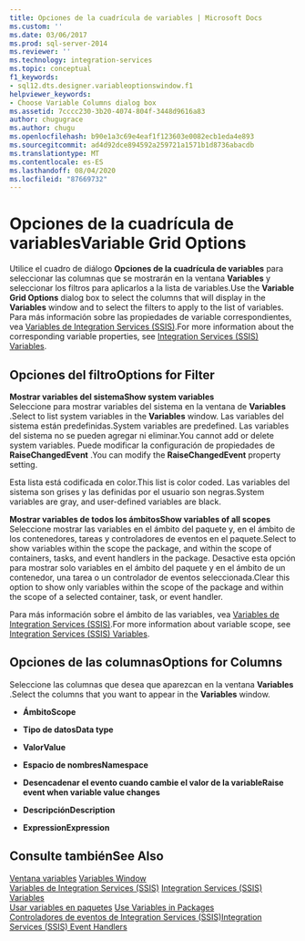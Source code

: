 ```yaml
---
title: Opciones de la cuadrícula de variables | Microsoft Docs
ms.custom: ''
ms.date: 03/06/2017
ms.prod: sql-server-2014
ms.reviewer: ''
ms.technology: integration-services
ms.topic: conceptual
f1_keywords:
- sql12.dts.designer.variableoptionswindow.f1
helpviewer_keywords:
- Choose Variable Columns dialog box
ms.assetid: 7cccc230-3b20-4074-804f-3448d9616a83
author: chugugrace
ms.author: chugu
ms.openlocfilehash: b90e1a3c69e4eaf1f123603e0082ecb1eda4e893
ms.sourcegitcommit: ad4d92dce894592a259721a1571b1d8736abacdb
ms.translationtype: MT
ms.contentlocale: es-ES
ms.lasthandoff: 08/04/2020
ms.locfileid: "87669732"
---
```

# <a name="variable-grid-options"></a><span data-ttu-id="235b0-102">Opciones de la cuadrícula de variables</span><span class="sxs-lookup"><span data-stu-id="235b0-102">Variable Grid Options</span></span>
  <span data-ttu-id="235b0-103">Utilice el cuadro de diálogo **Opciones de la cuadrícula de variables** para seleccionar las columnas que se mostrarán en la ventana **Variables** y seleccionar los filtros para aplicarlos a la lista de variables.</span><span class="sxs-lookup"><span data-stu-id="235b0-103">Use the **Variable Grid Options** dialog box to select the columns that will display in the **Variables** window and to select the filters to apply to the list of variables.</span></span> <span data-ttu-id="235b0-104">Para más información sobre las propiedades de variable correspondientes, vea [Variables de Integration Services &#40;SSIS&#41;](integration-services-ssis-variables.md).</span><span class="sxs-lookup"><span data-stu-id="235b0-104">For more information about the corresponding variable properties, see [Integration Services &#40;SSIS&#41; Variables](integration-services-ssis-variables.md).</span></span>  
  
## <a name="options-for-filter"></a><span data-ttu-id="235b0-105">Opciones del filtro</span><span class="sxs-lookup"><span data-stu-id="235b0-105">Options for Filter</span></span>  
 <span data-ttu-id="235b0-106">**Mostrar variables del sistema**</span><span class="sxs-lookup"><span data-stu-id="235b0-106">**Show system variables**</span></span>  
 <span data-ttu-id="235b0-107">Seleccione para mostrar variables del sistema en la ventana de **Variables** .</span><span class="sxs-lookup"><span data-stu-id="235b0-107">Select to list system variables in the **Variables** window.</span></span> <span data-ttu-id="235b0-108">Las variables del sistema están predefinidas.</span><span class="sxs-lookup"><span data-stu-id="235b0-108">System variables are predefined.</span></span> <span data-ttu-id="235b0-109">Las variables del sistema no se pueden agregar ni eliminar.</span><span class="sxs-lookup"><span data-stu-id="235b0-109">You cannot add or delete system variables.</span></span> <span data-ttu-id="235b0-110">Puede modificar la configuración de propiedades de **RaiseChangedEvent** .</span><span class="sxs-lookup"><span data-stu-id="235b0-110">You can modify the **RaiseChangedEvent** property setting.</span></span>  
  
 <span data-ttu-id="235b0-111">Esta lista está codificada en color.</span><span class="sxs-lookup"><span data-stu-id="235b0-111">This list is color coded.</span></span> <span data-ttu-id="235b0-112">Las variables del sistema son grises y las definidas por el usuario son negras.</span><span class="sxs-lookup"><span data-stu-id="235b0-112">System variables are gray, and user-defined variables are black.</span></span>  
  
 <span data-ttu-id="235b0-113">**Mostrar variables de todos los ámbitos**</span><span class="sxs-lookup"><span data-stu-id="235b0-113">**Show variables of all scopes**</span></span>  
 <span data-ttu-id="235b0-114">Seleccione mostrar las variables en el ámbito del paquete y, en el ámbito de los contenedores, tareas y controladores de eventos en el paquete.</span><span class="sxs-lookup"><span data-stu-id="235b0-114">Select to show variables within the scope the package, and within the scope of containers, tasks, and event handlers in the package.</span></span> <span data-ttu-id="235b0-115">Desactive esta opción para mostrar solo variables en el ámbito del paquete y en el ámbito de un contenedor, una tarea o un controlador de eventos seleccionada.</span><span class="sxs-lookup"><span data-stu-id="235b0-115">Clear this option to show only variables within the scope of the package and within the scope of a selected container, task, or event handler.</span></span>  
  
 <span data-ttu-id="235b0-116">Para más información sobre el ámbito de las variables, vea [Variables de Integration Services &#40;SSIS&#41;](integration-services-ssis-variables.md).</span><span class="sxs-lookup"><span data-stu-id="235b0-116">For more information about variable scope, see [Integration Services &#40;SSIS&#41; Variables](integration-services-ssis-variables.md).</span></span>  
  
## <a name="options-for-columns"></a><span data-ttu-id="235b0-117">Opciones de las columnas</span><span class="sxs-lookup"><span data-stu-id="235b0-117">Options for Columns</span></span>  
 <span data-ttu-id="235b0-118">Seleccione las columnas que desea que aparezcan en la ventana **Variables** .</span><span class="sxs-lookup"><span data-stu-id="235b0-118">Select the columns that you want to appear in the **Variables** window.</span></span>  
  
-   <span data-ttu-id="235b0-119">**Ámbito**</span><span class="sxs-lookup"><span data-stu-id="235b0-119">**Scope**</span></span>  
  
-   <span data-ttu-id="235b0-120">**Tipo de datos**</span><span class="sxs-lookup"><span data-stu-id="235b0-120">**Data type**</span></span>  
  
-   <span data-ttu-id="235b0-121">**Valor**</span><span class="sxs-lookup"><span data-stu-id="235b0-121">**Value**</span></span>  
  
-   <span data-ttu-id="235b0-122">**Espacio de nombres**</span><span class="sxs-lookup"><span data-stu-id="235b0-122">**Namespace**</span></span>  
  
-   <span data-ttu-id="235b0-123">**Desencadenar el evento cuando cambie el valor de la variable**</span><span class="sxs-lookup"><span data-stu-id="235b0-123">**Raise event when variable value changes**</span></span>  
  
-   <span data-ttu-id="235b0-124">**Descripción**</span><span class="sxs-lookup"><span data-stu-id="235b0-124">**Description**</span></span>  
  
-   <span data-ttu-id="235b0-125">**Expression**</span><span class="sxs-lookup"><span data-stu-id="235b0-125">**Expression**</span></span>  
  
## <a name="see-also"></a><span data-ttu-id="235b0-126">Consulte también</span><span class="sxs-lookup"><span data-stu-id="235b0-126">See Also</span></span>  
 <span data-ttu-id="235b0-127">[Ventana variables](../../2014/integration-services/variables-window.md) </span><span class="sxs-lookup"><span data-stu-id="235b0-127">[Variables Window](../../2014/integration-services/variables-window.md) </span></span>  
 <span data-ttu-id="235b0-128">[Variables de Integration Services &#40;SSIS&#41;](integration-services-ssis-variables.md) </span><span class="sxs-lookup"><span data-stu-id="235b0-128">[Integration Services &#40;SSIS&#41; Variables](integration-services-ssis-variables.md) </span></span>  
 <span data-ttu-id="235b0-129">[Usar variables en paquetes](../../2014/integration-services/use-variables-in-packages.md) </span><span class="sxs-lookup"><span data-stu-id="235b0-129">[Use Variables in Packages](../../2014/integration-services/use-variables-in-packages.md) </span></span>  
 [<span data-ttu-id="235b0-130">Controladores de eventos de Integration Services &#40;SSIS&#41;</span><span class="sxs-lookup"><span data-stu-id="235b0-130">Integration Services &#40;SSIS&#41; Event Handlers</span></span>](integration-services-ssis-event-handlers.md)  
  
  
